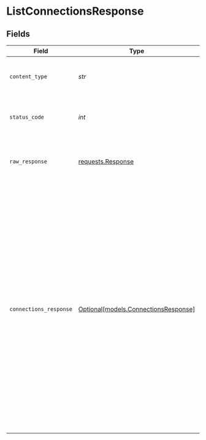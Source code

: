 # ListConnectionsResponse


## Fields

| Field                                                                                                                                                                                                                                                                                                                                                                                                                                                     | Type                                                                                                                                                                                                                                                                                                                                                                                                                                                      | Required                                                                                                                                                                                                                                                                                                                                                                                                                                                  | Description                                                                                                                                                                                                                                                                                                                                                                                                                                               | Example                                                                                                                                                                                                                                                                                                                                                                                                                                                   |
| --------------------------------------------------------------------------------------------------------------------------------------------------------------------------------------------------------------------------------------------------------------------------------------------------------------------------------------------------------------------------------------------------------------------------------------------------------- | --------------------------------------------------------------------------------------------------------------------------------------------------------------------------------------------------------------------------------------------------------------------------------------------------------------------------------------------------------------------------------------------------------------------------------------------------------- | --------------------------------------------------------------------------------------------------------------------------------------------------------------------------------------------------------------------------------------------------------------------------------------------------------------------------------------------------------------------------------------------------------------------------------------------------------- | --------------------------------------------------------------------------------------------------------------------------------------------------------------------------------------------------------------------------------------------------------------------------------------------------------------------------------------------------------------------------------------------------------------------------------------------------------- | --------------------------------------------------------------------------------------------------------------------------------------------------------------------------------------------------------------------------------------------------------------------------------------------------------------------------------------------------------------------------------------------------------------------------------------------------------- |
| `content_type`                                                                                                                                                                                                                                                                                                                                                                                                                                            | *str*                                                                                                                                                                                                                                                                                                                                                                                                                                                     | :heavy_check_mark:                                                                                                                                                                                                                                                                                                                                                                                                                                        | HTTP response content type for this operation                                                                                                                                                                                                                                                                                                                                                                                                             |                                                                                                                                                                                                                                                                                                                                                                                                                                                           |
| `status_code`                                                                                                                                                                                                                                                                                                                                                                                                                                             | *int*                                                                                                                                                                                                                                                                                                                                                                                                                                                     | :heavy_check_mark:                                                                                                                                                                                                                                                                                                                                                                                                                                        | HTTP response status code for this operation                                                                                                                                                                                                                                                                                                                                                                                                              |                                                                                                                                                                                                                                                                                                                                                                                                                                                           |
| `raw_response`                                                                                                                                                                                                                                                                                                                                                                                                                                            | [requests.Response](https://requests.readthedocs.io/en/latest/api/#requests.Response)                                                                                                                                                                                                                                                                                                                                                                     | :heavy_check_mark:                                                                                                                                                                                                                                                                                                                                                                                                                                        | Raw HTTP response; suitable for custom response parsing                                                                                                                                                                                                                                                                                                                                                                                                   |                                                                                                                                                                                                                                                                                                                                                                                                                                                           |
| `connections_response`                                                                                                                                                                                                                                                                                                                                                                                                                                    | [Optional[models.ConnectionsResponse]](../models/connectionsresponse.md)                                                                                                                                                                                                                                                                                                                                                                                  | :heavy_minus_sign:                                                                                                                                                                                                                                                                                                                                                                                                                                        | Successful operation                                                                                                                                                                                                                                                                                                                                                                                                                                      | {<br/>"next": "https://api.airbyte.com/v1/connections?limit=5\u0026offset=10",<br/>"previous": "https://api.airbyte.com/v1/connections?limit=5\u0026offset=0",<br/>"data": [<br/>{<br/>"name": "test-connection"<br/>},<br/>{<br/>"connection_id": "18dccc91-0ab1-4f72-9ed7-0b8fc27c5826"<br/>},<br/>{<br/>"sourceId": "49237019-645d-47d4-b45b-5eddf97775ce"<br/>},<br/>{<br/>"destinationId": "al312fs-0ab1-4f72-9ed7-0b8fc27c5826"<br/>},<br/>{<br/>"schedule": {<br/>"scheduleType": "manual"<br/>}<br/>},<br/>{<br/>"status": "active"<br/>}<br/>]<br/>} |